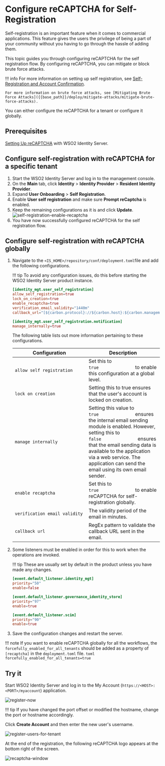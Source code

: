 # Configure reCAPTCHA for Self-Registration

Self-registration is an important feature when it comes to commercial applications. This feature gives the users the privilege of being a part of your community without you having to go through the hassle of adding them.

This topic guides you through configuring reCAPTCHA for the self registration flow. By configuring reCAPTCHA, you can mitigate or block brute force attacks.

!!! info 
    For more information on setting up self registration, see [Self-Registration and Account Confirmation]({{base_path}}/guides/identity-lifecycles/self-registration-workflow).

    For more information on brute force attacks, see [Mitigating Brute Force Attacks]({{base_path}}/deploy/mitigate-attacks/mitigate-brute-force-attacks).

You can either configure the reCAPTCHA for a tenant or configure it globally. 

## Prerequisites

[Setting Up reCAPTCHA]({{base_path}}/deploy/configure-recaptcha) with WSO2 Identity Server.

## Configure self-registration with reCAPTCHA for a specific tenant

1.  Start the WSO2 Identity Server and log in to the management console.
2.  On the **Main** tab, click **Identity** > **Identity Provider** > **Resident Identity Provider**.
3.  Expand **User Onboarding** > **Self Registration**.
4.  Enable **User self registration** and make sure **Prompt reCaptcha** is enabled.
5.  Keep the remaining configurations as it is and click **Update**.
    ![self-registration-enable-recaptcha]({{base_path}}/assets/img/guides/self-registration-enable-recaptcha.png)
6.  You have now successfully configured reCAPTCHA for the self
    registration flow. 


## Configure self-registration with reCAPTCHA globally

1.  Navigate to the `<IS_HOME>/repository/conf/deployment.toml`file and add the following configurations.

    !!! tip
        To avoid any configuration issues, do this before starting
        the WSO2 Identity Server product instance.
    

    ```toml
    [identity_mgt.user_self_registration]
    allow_self_registration=true
    lock_on_creation=true
    enable_recaptcha=true
    verification_email_validity="1440m"
    callback_url="[${carbon.protocol}://${carbon.host}:${carbon.management.port}].*[/authenticationendpoint/login.do]*"

    [identity_mgt.user_self_registration.notification]
    manage_internally=true    
    ```
    
    The following table lists out more information pertaining to these configurations.

    <table>
    <colgroup>
    <col style="width: 50%" />
    <col style="width: 50%" />
    </colgroup>
    <thead>
    <tr class="header">
    <th>Configuration</th>
    <th>Description</th>
    </tr>
    </thead>
    <tbody>
    <tr class="odd">
    <td><pre><code>allow_self_registration</code></pre></td>
    <td>Set this to <code>               true              </code> to enable this configuration at a global level.</td>
    </tr>
    <tr class="even">
    <td><pre><code>lock_on_creation</code></pre></td>
    <td>Setting this to true ensures that the user's account is locked on creation.</td>
    </tr>
    <tr class="odd">
    <td><pre><code>manage_internally</code></pre></td>
    <td>Setting this value to <code>               true              </code> ensures the internal email sending module is enabled. However, setting this to <code>               false              </code> ensures that the email sending data is available to the application via a web service. The application can send the email using its own email sender.</td>
    </tr>
    <tr class="even">
    <td><pre><code>enable_recaptcha</code></pre></td>
    <td>Set this to <code>               true              </code> to enable reCAPTCHA for self-registration globally.</td>
    </tr>
    <tr class="odd">
    <td><pre><code>verification_email_validity</code></pre></td>
    <td>The validity period of the email in minutes.
    </tr>
    <tr class="even">
    <td><pre><code>callback_url</code></pre></td>
    <td>RegEx pattern to validate the callback URL sent in the email.</td>
    </tr>
    </tbody>
    </table>

2.  Some listeners must be enabled in order for this to work when the
    operations are invoked.

    !!! tip
        These are usually set by default in the product unless you
        have made any changes.
    

    ```toml
    [event.default_listener.identity_mgt]
    priority="50"
    enable=false

    [event.default_listener.governance_identity_store]
    priority="97"
    enable=true

    [event.default_listener.scim]
    priority="90"
    enable=true
    ```

3.  Save the configuration changes and restart the server.

!!! note
    If you want to enable reCAPTCHA globally for all the workflows, the `forcefully_enabled_for_all_tenants` should be added as a property of `[recaptcha]` in the `deployment.toml` file.
    ``` toml
    forcefully_enabled_for_all_tenants=true
    ```

## Try it

Start WSO2 Identity Server and log in to the My Account (`https://<HOST>:<PORT>/myaccount`) application.

![register-now]({{base_path}}/assets/img/guides/register-now-option.png)

!!! tip
    If you have changed the port offset or modified the hostname, change the port or hostname accordingly.
    
Click **Create Account** and then enter the new user's username.

![register-users-for-tenant]({{base_path}}/assets/img/guides/register-users-for-tenant.png)

At the end of the registration, the following reCAPTCHA logo appears at the bottom right of the screen. 

![recaptcha-window]({{base_path}}/assets/img/guides/recaptcha-window.png) 